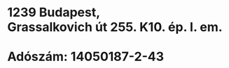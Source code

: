 <html>
<body>

<h1>
  <br>
    <br>
  1239 Budapest, <br> 
  Grassalkovich út 255. K10. ép. I. em.
  <br>
    <br>
  Adószám: 14050187-2-43
 </h1>
</body>
</html>
